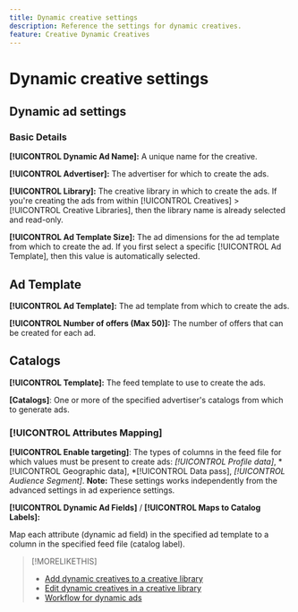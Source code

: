 ```yaml
---
title: Dynamic creative settings
description: Reference the settings for dynamic creatives.
feature: Creative Dynamic Creatives
---
```

# Dynamic creative settings

<!-- add a description -->

<!-- This looks the same for me for either HTML5 type as of 9/24:

## Dynamic ad settings for static HTML5 ads {#dynamic-ad-settings-static-html5}

### Basic Details

**[!UICONTROL Advertiser]:** The advertiser for which to create the ads.

**[!UICONTROL Library]:** The creative library in which to create the ads.

**[!UICONTROL Dynamic Ad Name]:** A unique name for the creative.

**[!UICONTROL Ad Template Size]:** The ad dimensions for the ad template from which to create the ad. If you first select a specific [!UICONTROL Ad Template], then this value is automatically selected.

**[!UICONTROL Ad Template Type]:** The type of ad template from which to create the ad: *[!UICONTROL Static HTML5]* or *[!UICONTROL Dynamic HTML5]*.  If you first select a specific [!UICONTROL Ad Template], then this value is automatically selected.

**[!UICONTROL Ad Template]:** The ad template from which to create the ad.

**[!UICONTROL clickURL]:** A valid landing page URL to which users are redirected when they click the ad.

### [!UICONTROL Attributes Details]

-->

## Dynamic ad settings<!-- for dynamic HTML5 ads {#dynamic-ad-settings-dynamic-html5}-->

<!-- add a description -->

### Basic Details

**[!UICONTROL Dynamic Ad Name]:** A unique name for the creative.

**[!UICONTROL Advertiser]:** The advertiser for which to create the ads.

**[!UICONTROL Library]:** The creative library in which to create the ads. If you're creating the ads from within [!UICONTROL Creatives] > [!UICONTROL Creative Libraries], then the library name is already selected and read-only.

**[!UICONTROL Ad Template Size]:** The ad dimensions for the ad template from which to create the ad. If you first select a specific [!UICONTROL Ad Template], then this value is automatically selected.

## Ad Template

**[!UICONTROL Ad Template]:** The ad template from which to create the ads.<!-- also an option to upload your own ad template -- need to add the specs for that -->

**[!UICONTROL Number of offers (Max 50)]:** The number of offers that can be created for each ad.<!-- Clarify this -- is this the frequency cap (max number of times an ad may be served)? -->

## Catalogs

**[!UICONTROL Template]:** The feed template to use to create the ads.<!-- also an option to upload your own feed template -- need to add the specs for that -->

**\[Catalogs\]**: One or more of the specified advertiser's catalogs from which to generate ads.<!-- also an option to upload your own catalog (Can't find the Catalog you need? Download a template, create your own, and upload it from your device.) -- need to add the specs for that -->

### [!UICONTROL Attributes Mapping]

**[!UICONTROL Enable targeting]**: The types of columns in the feed file for which values must be present to create ads: *[!UICONTROL Profile data]*, *[!UICONTROL Geographic data], *[!UICONTROL Data pass], *[!UICONTROL Audience Segment]*.  **Note:** These settings works independently from the advanced settings in ad experience settings.<!-- Clarify what qualifies for each, and explain more -->

**[!UICONTROL Dynamic Ad Fields]** / **[!UICONTROL Maps to Catalog Labels]:**

Map each attribute (dynamic ad field) in the specified ad template to a column in the specified feed file (catalog label).

>[!MORELIKETHIS]
>
>* [Add dynamic creatives to a creative library](creative-add-dynamic.md)
>* [Edit dynamic creatives in a creative library](creative-edit-dynamic.md)
>* [Workflow for dynamic ads](/help/creative/introduction/workflow-dynamic-ads.md)
